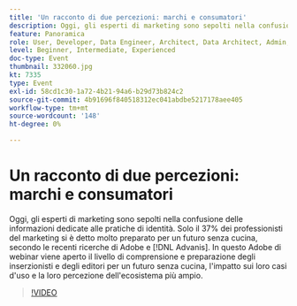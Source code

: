 ```yaml
---
title: 'Un racconto di due percezioni: marchi e consumatori'
description: Oggi, gli esperti di marketing sono sepolti nella confusione delle informazioni dedicate alle pratiche di identità. Solo il 37% dei professionisti del marketing ha detto di essere molto preparato per un futuro senza cucina, secondo le recenti ricerche di Adobe e Advanis. In questo Adobe di webinar viene aperto il livello di comprensione e preparazione degli inserzionisti e degli editori per un futuro senza cucina, l'impatto sui loro casi d'uso e la loro percezione dell'ecosistema più ampio.
feature: Panoramica
role: User, Developer, Data Engineer, Architect, Data Architect, Admin, Leader
level: Beginner, Intermediate, Experienced
doc-type: Event
thumbnail: 332060.jpg
kt: 7335
type: Event
exl-id: 58cd1c30-1a72-4b21-94a6-b29d73b824c2
source-git-commit: 4b91696f840518312ec041abdbe5217178aee405
workflow-type: tm+mt
source-wordcount: '148'
ht-degree: 0%

---
```


# Un racconto di due percezioni: marchi e consumatori

Oggi, gli esperti di marketing sono sepolti nella confusione delle informazioni dedicate alle pratiche di identità. Solo il 37% dei professionisti del marketing si è detto molto preparato per un futuro senza cucina, secondo le recenti ricerche di Adobe e [!DNL Advanis]. In questo Adobe di webinar viene aperto il livello di comprensione e preparazione degli inserzionisti e degli editori per un futuro senza cucina, l&#39;impatto sui loro casi d&#39;uso e la loro percezione dell&#39;ecosistema più ampio.

>[!VIDEO](https://video.tv.adobe.com/v/332060/?quality=12&learn=on)
